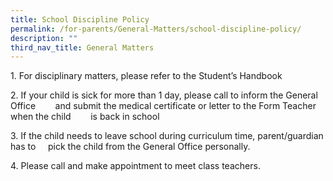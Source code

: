 ```yaml
---
title: School Discipline Policy
permalink: /for-parents/General-Matters/school-discipline-policy/
description: ""
third_nav_title: General Matters
---
```

1\. For disciplinary matters, please refer to the Student’s Handbook    
  
2\. If your child is sick for more than 1 day, please call to inform the General Office        and submit the medical certificate or letter to the Form Teacher when the child        is back in school   
  
3\. If the child needs to leave school during curriculum time, parent/guardian has to     pick the child from the General Office personally.   
  
4\. Please call and make appointment to meet class teachers.